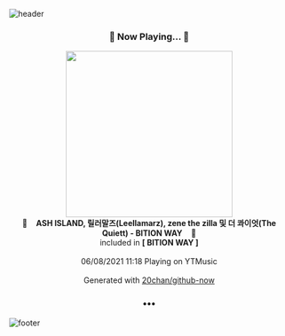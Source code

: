![header](https://capsule-render.vercel.app/api?type=wave&height=170&section=header&text=Hi.%20I'm%20SHIFT&fontColor=090707&fontAlignX=45&fontAlignY=65&fontSize=100)

<h3 align="center">🎵 Now Playing... 🎵</h3>
<p align="center">
  <a href="https://music.youtube.com/watch?v=ji8raPOfWrY">
    <img width="300" src="https://lh3.googleusercontent.com/fEQOxczaHZ-1uM1SSG2at3r2ZlK7WmPqPppvFPz2N6kqkalpexbE44c3tBZ66SFCAoyw0kTG3dFkLX5b">
  </a>
  <br>
  🎵&nbsp&nbsp&nbsp <b>ASH ISLAND, 릴러말즈(Leellamarz), zene the zilla 및 더 콰이엇(The Quiett) - BITION WAY</b> &nbsp&nbsp&nbsp🎵
  <br>
  included in <b>[ BITION WAY ]</b>
  
  <br />
  <br />
  06/08/2021 11:18 Playing on YTMusic
  <br />
  <br />
  Generated with <a href="https://github.com/20chan/github-now">20chan/github-now</a>
</p>

<h3 align="center">•••</h3>

![footer](https://capsule-render.vercel.app/api?type=wave&height=150&section=footer)
